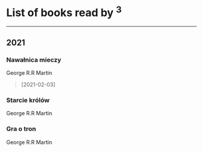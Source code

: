 # List of books read by [](https://plus.google.com/u/0/105846473445372565783/)<sup>3</sup>
---

## 2021

### Nawałnica mieczy
George R.R Martin
> [2021-02-03] 


### Starcie królów
George R.R Martin


### Gra o tron
George R.R Martin



